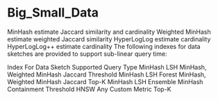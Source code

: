# Big_Small_Data

MinHash	estimate Jaccard similarity and cardinality
Weighted MinHash	estimate weighted Jaccard similarity
HyperLogLog	estimate cardinality
HyperLogLog++	estimate cardinality
The following indexes for data sketches are provided to support sub-linear query time:

Index	For Data Sketch	Supported Query Type
MinHash LSH	MinHash, Weighted MinHash	Jaccard Threshold
MinHash LSH Forest	MinHash, Weighted MinHash	Jaccard Top-K
MinHash LSH Ensemble	MinHash	Containment Threshold
HNSW	Any	Custom Metric Top-K
